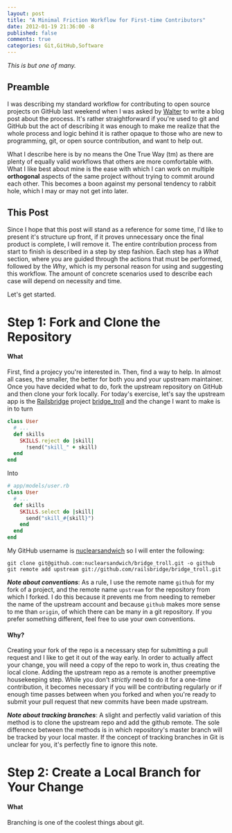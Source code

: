 ```yaml
---
layout: post
title: "A Minimal Friction Workflow for First-time Contributors"
date: 2012-01-19 21:36:00 -8
published: false
comments: true
categories: Git,GitHub,Software
---
```


*This is but one of many.*

Preamble
--------

I was describing my standard workflow for contributing to open source projects
on GitHub last weekend when I was asked by [Walter][] to write a blog post about
the process. It's rather straightforward if you're used to git and GitHub but
the act of describing it was enough to make me realize that the whole process
and logic behind it is rather opaque to those who are new to programming, git,
or open source contribution, and want to help out.

What I describe here is by no means the One True Way (tm) as there are plenty of
equally valid workflows that others are more comfortable with. What I like best
about mine is the ease with which I can work on multiple __orthogonal__  aspects
of the same project without trying to commit around each other. This becomes a
boon against my personal tendency to rabbit hole, which I may or may not get
into later.

This Post
---------

Since I hope that this post will stand as a reference for some time, I'd like to
present it's structure up front, if it proves unnecessary once the final product
is complete, I will remove it. The entire contribution process from start to
finish is described in a step by step fashion. Each step has a *What* section,
where you are guided through the actions that must be performed, followed by the
*Why*, which is my personal reason for using and suggesting this workflow. The
amount of concrete scenarios used to describe each case will depend on necessity
and time.

Let's get started.

Step 1: Fork and Clone the Repository
=====================================

#### What ####

First, find a projecy you're interested in. Then, find a way to help. In almost
all cases, the smaller, the better for both you and your upstream maintainer.
Once you have decided what to do, fork the upstream repository on GitHub and
then clone your fork locally. For today's exercise, let's say the upstream app
is the [Railsbridge][] project [bridge_troll][] and the change I want to make is
in to turn 

``` ruby
class User
  # ...
  def skills
    SKILLS.reject do |skill|
      !send("skill_" + skill)
  end
end
```

Into

``` ruby
# app/models/user.rb
class User
  # ...
  def skills
    SKILLS.select do |skill|
      send("skill_#{skill}")
    end
  end
end
```

My GitHub username is
[nuclearsandwich][] so I will enter the following:

    git clone git@github.com:nuclearsandwich/bridge_troll.git -o github
    git remote add upstream git://github.com/railsbridge/bridge_troll.git

***Note about conventions***: As a rule, I use the remote name `github` for my fork
of a project, and the remote name `upstream` for the repository from which I
forked. I do this because it prevents me from needing to remeber the name of the
upstream account and because `github` makes more sense to me than `origin`, of
which there can be many in a git repository. If you prefer something different,
feel free to use your own conventions.

#### Why? ####

Creating your fork of the repo is a necessary step for submitting a pull request
and I like to get it out of the way early. In order to actually affect your
change, you will need a copy of the repo to work in, thus creating the local
clone. Adding the upstream repo as a remote is another preemptive housekeeping
step. While you don't *strictly* need to do it for a one-time contribution, it
becomes necessary if you will be contributing regularly or if enough time passes
between when you forked and when you're ready to submit your pull request that
new commits have been made upstream.

***Note about tracking branches***: A slight and perfectly valid variation of this
method is to clone the upstream repo and add the github remote. The sole
difference between the methods is in which repository's master branch will be
tracked by your local master. If the concept of tracking branches in Git is
unclear for you, it's perfectly fine to ignore this note.

Step 2: Create a Local Branch for Your Change
=============================================

#### What ####

Branching is one of the coolest things about git.


[Walter]: https://github.com/WalterYu
[Railsbridge]: http://railsbridge.org
[bridge_troll]: https://github.com/railsbridge/bridge_troll
[nuclearsandwich]: https://github.com/nuclearsandwich
